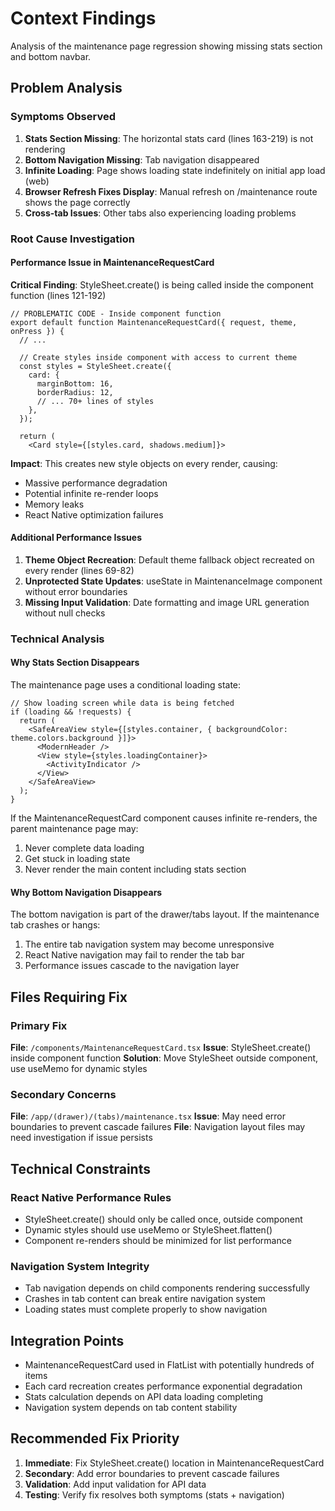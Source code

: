 # Context Findings

Analysis of the maintenance page regression showing missing stats section and bottom navbar.

## Problem Analysis

### Symptoms Observed
1. **Stats Section Missing**: The horizontal stats card (lines 163-219) is not rendering
2. **Bottom Navigation Missing**: Tab navigation disappeared
3. **Infinite Loading**: Page shows loading state indefinitely on initial app load (web)
4. **Browser Refresh Fixes Display**: Manual refresh on /maintenance route shows the page correctly
5. **Cross-tab Issues**: Other tabs also experiencing loading problems

### Root Cause Investigation

#### Performance Issue in MaintenanceRequestCard
**Critical Finding**: StyleSheet.create() is being called inside the component function (lines 121-192)

```tsx
// PROBLEMATIC CODE - Inside component function
export default function MaintenanceRequestCard({ request, theme, onPress }) {
  // ...
  
  // Create styles inside component with access to current theme
  const styles = StyleSheet.create({
    card: {
      marginBottom: 16,
      borderRadius: 12,
      // ... 70+ lines of styles
    },
  });
  
  return (
    <Card style={[styles.card, shadows.medium]}>
```

**Impact**: This creates new style objects on every render, causing:
- Massive performance degradation
- Potential infinite re-render loops
- Memory leaks
- React Native optimization failures

#### Additional Performance Issues
1. **Theme Object Recreation**: Default theme fallback object recreated on every render (lines 69-82)
2. **Unprotected State Updates**: useState in MaintenanceImage component without error boundaries
3. **Missing Input Validation**: Date formatting and image URL generation without null checks

### Technical Analysis

#### Why Stats Section Disappears
The maintenance page uses a conditional loading state:
```tsx
// Show loading screen while data is being fetched
if (loading && !requests) {
  return (
    <SafeAreaView style={[styles.container, { backgroundColor: theme.colors.background }]}>
      <ModernHeader />
      <View style={styles.loadingContainer}>
        <ActivityIndicator />
      </View>
    </SafeAreaView>
  );
}
```

If the MaintenanceRequestCard component causes infinite re-renders, the parent maintenance page may:
1. Never complete data loading
2. Get stuck in loading state
3. Never render the main content including stats section

#### Why Bottom Navigation Disappears
The bottom navigation is part of the drawer/tabs layout. If the maintenance tab crashes or hangs:
1. The entire tab navigation system may become unresponsive
2. React Native navigation may fail to render the tab bar
3. Performance issues cascade to the navigation layer

## Files Requiring Fix

### Primary Fix
**File**: `/components/MaintenanceRequestCard.tsx`
**Issue**: StyleSheet.create() inside component function
**Solution**: Move StyleSheet outside component, use useMemo for dynamic styles

### Secondary Concerns
**File**: `/app/(drawer)/(tabs)/maintenance.tsx`
**Issue**: May need error boundaries to prevent cascade failures
**File**: Navigation layout files may need investigation if issue persists

## Technical Constraints

### React Native Performance Rules
- StyleSheet.create() should only be called once, outside component
- Dynamic styles should use useMemo or StyleSheet.flatten()
- Component re-renders should be minimized for list performance

### Navigation System Integrity
- Tab navigation depends on child components rendering successfully
- Crashes in tab content can break entire navigation system
- Loading states must complete properly to show navigation

## Integration Points

- MaintenanceRequestCard used in FlatList with potentially hundreds of items
- Each card recreation creates performance exponential degradation
- Stats calculation depends on API data loading completing
- Navigation system depends on tab content stability

## Recommended Fix Priority

1. **Immediate**: Fix StyleSheet.create() location in MaintenanceRequestCard
2. **Secondary**: Add error boundaries to prevent cascade failures
3. **Validation**: Add input validation for API data
4. **Testing**: Verify fix resolves both symptoms (stats + navigation)